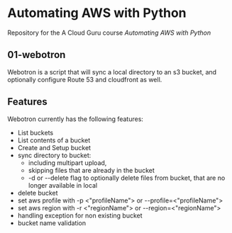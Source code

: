 # Automating AWS with Python

Repository for the A Cloud Guru course *Automating AWS with Python*

## 01-webotron

Webotron is a script that will sync a local directory to an s3 bucket, and optionally configure Route 53 and cloudfront as well.

## Features

Webotron currently has the following features:

- List buckets
- List contents of a bucket
- Create and Setup bucket
- sync directory to bucket:
    - including multipart upload,
    - skipping files that are already in the bucket
    - -d or --delete flag to optionally delete files from bucket, that are no longer available in local
- delete bucket
- set aws profile with -p <"profileName"> or --profile=<"profileName">
- set aws region with -r <"regionName"> or --region=<"regionName">
- handling exception for non existing bucket
- bucket name validation
